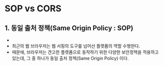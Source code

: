 # SOP vs CORS

## 1. 동일 출처 정책(Same Origin Policy : SOP)

*
* 최근의 웹 브라우저는 웹 서핑의 도구를 넘어선 플랫폼의 역할 수행한다.&#x20;
* 때문에, 브라우저는 견고한 플랫폼으로 동작하기 위한 다양한 보안정책을 적용하고 있는데, 그 중 하나가 동일 출처 정책(Same Origin Policy) 이다.


